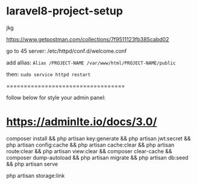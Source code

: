 # laravel8-project-setup
jkg

https://www.getpostman.com/collections/7f9511123fb385cabd02


go to 45 server:
/etc/httpd/conf.d/welcome.conf

add allias: 	```Alias /PROJECT-NAME /var/www/html/PROJECT-NAME/public```

then: ```sudo service httpd restart```

==================================

follow below for style your admin panel:

https://adminlte.io/docs/3.0/
===================================


composer install && php artisan key:generate && php artisan jwt:secret && php artisan config:cache && php artisan cache:clear && php artisan route:clear && php artisan view:clear && composer clear-cache && composer dump-autoload && php artisan migrate && php artisan db:seed && php artisan serve



php artisan storage:link 
